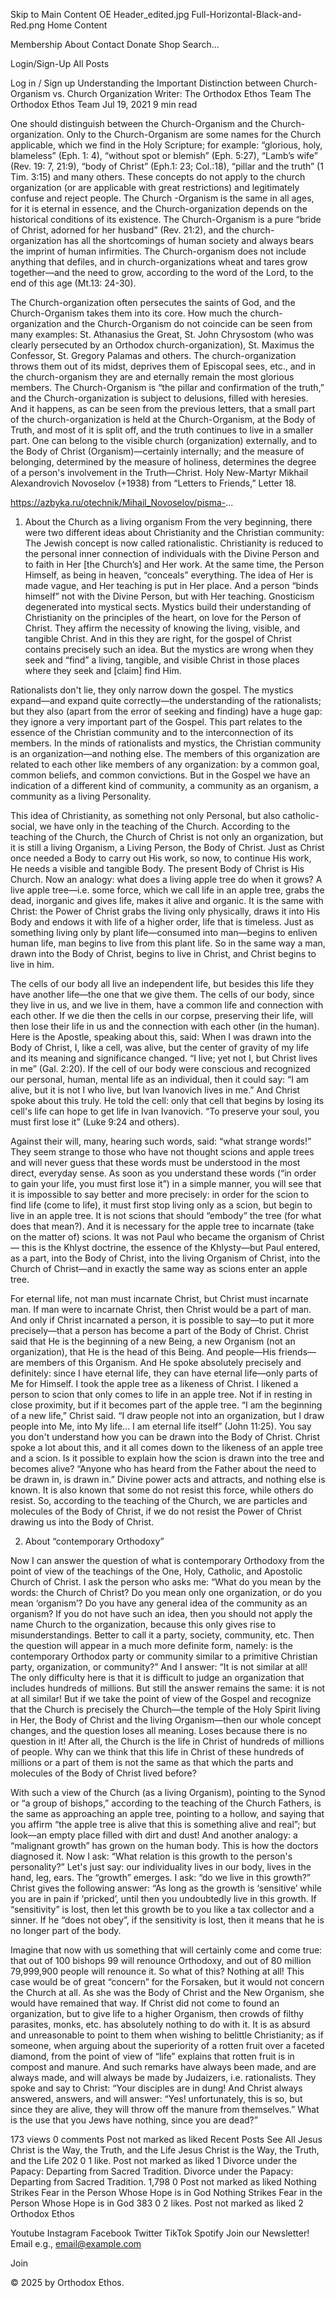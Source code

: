 Skip to Main Content
OE Header_edited.jpg
Full-Horizontal-Black-and-Red.png
Home
Content

Membership
About
Contact
Donate
Shop
Search...

Login/Sign-Up
All Posts

Log in / Sign up
Understanding the Important Distinction between Church-Organism vs. Church Organization
Writer: The Orthodox Ethos Team
The Orthodox Ethos Team
Jul 19, 2021
9 min read

One should distinguish between the Church-Organism and the Church-organization. Only to the Church-Organism are some names for the Church applicable, which we find in the Holy Scripture; for example: “glorious, holy, blameless” (Eph. 1: 4), “without spot or blemish” (Eph. 5:27), “Lamb’s wife” (Rev. 19: 7, 21:9), “body of Christ” (Eph.1: 23; Col.:18), “pillar and the truth” (1 Tim. 3:15) and many others. These concepts do not apply to the church organization (or are applicable with great restrictions) and legitimately confuse and reject people. The Church -Organism is the same in all ages, for it is eternal in essence, and the Church-organization depends on the historical conditions of its existence. The Church-Organism is a pure “bride of Christ, adorned for her husband” (Rev. 21:2), and the church-organization has all the shortcomings of human society and always bears the imprint of human infirmities. The Church-organism does not include anything that defiles, and in church-organizations wheat and tares grow together—and the need to grow, according to the word of the Lord, to the end of this age (Mt.13: 24-30).



The Church-organization often persecutes the saints of God, and the Church-Organism takes them into its core. How much the church-organization and the Church-Organism do not coincide can be seen from many examples: St. Athanasius the Great, St. John Chrysostom (who was clearly persecuted by an Orthodox church-organization), St. Maximus the Confessor, St. Gregory Palamas and others. The church-organization throws them out of its midst, deprives them of Episcopal sees, etc., and in the church-organism they are and eternally remain the most glorious members. The Church-Organism is “the pillar and confirmation of the truth,” and the Church-organization is subject to delusions, filled with heresies. And it happens, as can be seen from the previous letters, that a small part of the church-organization is held at the Church-Organism, at the Body of Truth, and most of it is split off, and the truth continues to live in a smaller part. One can belong to the visible church (organization) externally, and to the Body of Christ (Organism)—certainly internally; and the measure of belonging, determined by the measure of holiness, determines the degree of a person's involvement in the Truth—Christ. Holy New-Martyr Mikhail Alexandrovich Novoselov (+1938) from “Letters to Friends,” Letter 18.

https://azbyka.ru/otechnik/Mihail_Novoselov/pisma-...


1. About the Church as a living organism
From the very beginning, there were two different ideas about Christianity and the Christian community: The Jewish concept is now called rationalistic. Christianity is reduced to the personal inner connection of individuals with the Divine Person and to faith in Her [the Church’s] and Her work. At the same time, the Person Himself, as being in heaven, “conceals” everything. The idea of Her is made vague, and Her teaching is put in Her place. And a person “binds himself” not with the Divine Person, but with Her teaching. Gnosticism degenerated into mystical sects. Mystics build their understanding of Christianity on the principles of the heart, on love for the Person of Christ. They affirm the necessity of knowing the living, visible, and tangible Christ. And in this they are right, for the gospel of Christ contains precisely such an idea. But the mystics are wrong when they seek and “find” a living, tangible, and visible Christ in those places where they seek and [claim] find Him.


Rationalists don't lie, they only narrow down the gospel. The mystics expand—and expand quite correctly—the understanding of the rationalists; but they also (apart from the error of seeking and finding) have a huge gap: they ignore a very important part of the Gospel. This part relates to the essence of the Christian community and to the interconnection of its members. In the minds of rationalists and mystics, the Christian community is an organization—and nothing else. The members of this organization are related to each other like members of any organization: by a common goal, common beliefs, and common convictions. But in the Gospel we have an indication of a different kind of community, a community as an organism, a community as a living Personality.


This idea of Christianity, as something not only Personal, but also catholic-social, we have only in the teaching of the Church. According to the teaching of the Church, the Church of Christ is not only an organization, but it is still a living Organism, a Living Person, the Body of Christ. Just as Christ once needed a Body to carry out His work, so now, to continue His work, He needs a visible and tangible Body. The present Body of Christ is His Church. Now an analogy: what does a living apple tree do when it grows? A live apple tree—i.e. some force, which we call life in an apple tree, grabs the dead, inorganic and gives life, makes it alive and organic. It is the same with Christ: the Power of Christ grabs the living only physically, draws it into His Body and endows it with life of a higher order, life that is timeless. Just as something living only by plant life—consumed into man—begins to enliven human life, man begins to live from this plant life. So in the same way a man, drawn into the Body of Christ, begins to live in Christ, and Christ begins to live in him.


The cells of our body all live an independent life, but besides this life they have another life—the one that we give them. The cells of our body, since they live in us, and we live in them, have a common life and connection with each other. If we die then the cells in our corpse, preserving their life, will then lose their life in us and the connection with each other (in the human). Here is the Apostle, speaking about this, said: When I was drawn into the Body of Christ, I, like a cell, was alive, but the center of gravity of my life and its meaning and significance changed. “I live; yet not I, but Christ lives in me” (Gal. 2:20). If the cell of our body were conscious and recognized our personal, human, mental life as an individual, then it could say: “I am alive, but it is not I who live, but Ivan Ivanovich lives in me.” And Christ spoke about this truly. He told the cell: only that cell that begins by losing its cell's life can hope to get life in Ivan Ivanovich. “To preserve your soul, you must first lose it” (Luke 9:24 and others).


Against their will, many, hearing such words, said: “what strange words!” They seem strange to those who have not thought scions and apple trees and will never guess that these words must be understood in the most direct, everyday sense. As soon as you understand these words (“in order to gain your life, you must first lose it”) in a simple manner, you will see that it is impossible to say better and more precisely: in order for the scion to find life (come to life), it must first stop living only as a scion, but begin to live in an apple tree. It is not scions that should “embody” the tree (for what does that mean?). And it is necessary for the apple tree to incarnate (take on the matter of) scions. It was not Paul who became the organism of Christ — this is the Khlyst doctrine, the essence of the Khlysty—but Paul entered, as a part, into the Body of Christ, into the living Organism of Christ, into the Church of Christ—and in exactly the same way as scions enter an apple tree.


For eternal life, not man must incarnate Christ, but Christ must incarnate man. If man were to incarnate Christ, then Christ would be a part of man. And only if Christ incarnated a person, it is possible to say—to put it more precisely—that a person has become a part of the Body of Christ. Christ said that He is the beginning of a new Being, a new Organism (not an organization), that He is the head of this Being. And people—His friends—are members of this Organism. And He spoke absolutely precisely and definitely: since I have eternal life, they can have eternal life—only parts of Me for Himself. I took the apple tree as a likeness of Christ. I likened a person to scion that only comes to life in an apple tree. Not if in resting in close proximity, but if it becomes part of the apple tree. “I am the beginning of a new life,” Christ said. “I draw people not into an organization, but I draw people into Me, into My life... I am eternal life itself” (John 11:25). You say you don't understand how you can be drawn into the Body of Christ. Christ spoke a lot about this, and it all comes down to the likeness of an apple tree and a scion. Is it possible to explain how the scion is drawn into the tree and becomes alive? “Anyone who has heard from the Father about the need to be drawn in, is drawn in.” Divine power acts and attracts, and nothing else is known. It is also known that some do not resist this force, while others do resist. So, according to the teaching of the Church, we are particles and molecules of the Body of Christ, if we do not resist the Power of Christ drawing us into the Body of Christ.




2. About “contemporary Orthodoxy”

Now I can answer the question of what is contemporary Orthodoxy from the point of view of the teachings of the One, Holy, Catholic, and Apostolic Church of Christ. I ask the person who asks me: “What do you mean by the words: the Church of Christ? Do you mean only one organization, or do you mean ‘organism’? Do you have any general idea of the community as an organism? If you do not have such an idea, then you should not apply the name Church to the organization, because this only gives rise to misunderstandings. Better to call it a party, society, community, etc. Then the question will appear in a much more definite form, namely: is the contemporary Orthodox party or community similar to a primitive Christian party, organization, or community?” And I answer: “It is not similar at all! The only difficulty here is that it is difficult to judge an organization that includes hundreds of millions. But still the answer remains the same: it is not at all similar! But if we take the point of view of the Gospel and recognize that the Church is precisely the Church—the temple of the Holy Spirit living in Her, the Body of Christ and the living Organism—then our whole concept changes, and the question loses all meaning. Loses because there is no question in it! After all, the Church is the life in Christ of hundreds of millions of people. Why can we think that this life in Christ of these hundreds of millions or a part of them is not the same as that which the parts and molecules of the Body of Christ lived before?


With such a view of the Church (as a living Organism), pointing to the Synod or “a group of bishops,” according to the teaching of the Church Fathers, is the same as approaching an apple tree, pointing to a hollow, and saying that you affirm “the apple tree is alive that this is something alive and real”; but look—an empty place filled with dirt and dust! And another analogy: a “malignant growth” has grown on the human body. This is how the doctors diagnosed it. Now I ask: “What relation is this growth to the person's personality?” Let's just say: our individuality lives in our body, lives in the hand, leg, ears. The “growth” emerges. I ask: “do we live in this growth?” Christ gives the following answer: “As long as the growth is ‘sensitive’ while you are in pain if ‘pricked’, until then you undoubtedly live in this growth. If “sensitivity” is lost, then let this growth be to you like a tax collector and a sinner. If he “does not obey”, if the sensitivity is lost, then it means that he is no longer part of the body.


Imagine that now with us something that will certainly come and come true: that out of 100 bishops 99 will renounce Orthodoxy, and out of 80 million 79,999,900 people will renounce it. So what of this? Nothing at all! This case would be of great “concern” for the Forsaken, but it would not concern the Church at all. As she was the Body of Christ and the New Organism, she would have remained that way. If Christ did not come to found an organization, but to give life to a higher Organism, then crowds of filthy parasites, monks, etc. has absolutely nothing to do with it. It is as absurd and unreasonable to point to them when wishing to belittle Christianity; as if someone, when arguing about the superiority of a rotten fruit over a faceted diamond, from the point of view of “life” explains that rotten fruit is in compost and manure. And such remarks have always been made, and are always made, and will always be made by Judaizers, i.e. rationalists. They spoke and say to Christ: “Your disciples are in dung! And Christ always answered, answers, and will answer: “Yes! unfortunately, this is so, but since they are alive, they will throw off the manure from themselves.” What is the use that you Jews have nothing, since you are dead?”






173 views
0 comments
Post not marked as liked
Recent Posts
See All
Jesus Christ is the Way, the Truth, and the Life
Jesus Christ is the Way, the Truth, and the Life
202
0
1 like. Post not marked as liked
1
Divorce under the Papacy: Departing from Sacred Tradition.
Divorce under the Papacy: Departing from Sacred Tradition.
1,798
0
Post not marked as liked
Nothing Strikes Fear in the Person Whose Hope is in God
Nothing Strikes Fear in the Person Whose Hope is in God
383
0
2 likes. Post not marked as liked
2
Orthodox Ethos

Youtube
Instagram
Facebook
Twitter
TikTok
Spotify
Join our Newsletter!
Email
e.g., email@example.com

Join

© 2025 by Orthodox Ethos.
